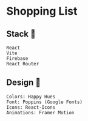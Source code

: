 # Shopping List

## Stack 🔧
    React
    Vite
    Firebase
    React Router

## Design 🎨
    Colors: Happy Hues
    Font: Poppins (Google Fonts)
    Icons: React-Icons
    Animations: Framer Motion